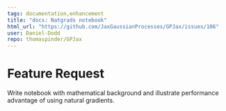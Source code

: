 ```yaml
---
tags: documentation,enhancement
title: "docs: Natgrads notebook"
html_url: "https://github.com/JaxGaussianProcesses/GPJax/issues/106"
user: Daniel-Dodd
repo: thomaspinder/GPJax
---
```


# Feature Request

Write notebook with mathematical background and illustrate performance advantage of using natural gradients.